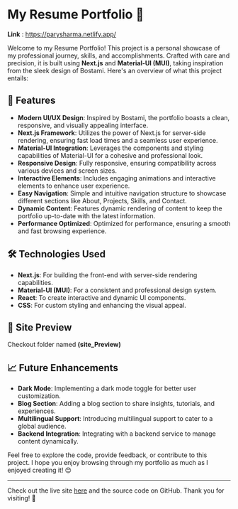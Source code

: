 # My Resume Portfolio 🎨
**Link** : https://parysharma.netlify.app/ 

Welcome to my Resume Portfolio! This project is a personal showcase of my professional journey, skills, and accomplishments. Crafted with care and precision, it is built using **Next.js** and **Material-UI (MUI)**, taking inspiration from the sleek design of Bostami. Here's an overview of what this project entails:

## 🚀 Features

- **Modern UI/UX Design**: Inspired by Bostami, the portfolio boasts a clean, responsive, and visually appealing interface.
- **Next.js Framework**: Utilizes the power of Next.js for server-side rendering, ensuring fast load times and a seamless user experience.
- **Material-UI Integration**: Leverages the components and styling capabilities of Material-UI for a cohesive and professional look.
- **Responsive Design**: Fully responsive, ensuring compatibility across various devices and screen sizes.
- **Interactive Elements**: Includes engaging animations and interactive elements to enhance user experience.
- **Easy Navigation**: Simple and intuitive navigation structure to showcase different sections like About, Projects, Skills, and Contact.
- **Dynamic Content**: Features dynamic rendering of content to keep the portfolio up-to-date with the latest information.
- **Performance Optimized**: Optimized for performance, ensuring a smooth and fast browsing experience.

## 🛠️ Technologies Used

- **Next.js**: For building the front-end with server-side rendering capabilities.
- **Material-UI (MUI)**: For a consistent and professional design system.
- **React**: To create interactive and dynamic UI components.
- **CSS**: For custom styling and enhancing the visual appeal.

## 📸 Site Preview

Checkout folder named **(site_Preview)**

## 📈 Future Enhancements

- **Dark Mode**: Implementing a dark mode toggle for better user customization.
- **Blog Section**: Adding a blog section to share insights, tutorials, and experiences.
- **Multilingual Support**: Introducing multilingual support to cater to a global audience.
- **Backend Integration**: Integrating with a backend service to manage content dynamically.

Feel free to explore the code, provide feedback, or contribute to this project. I hope you enjoy browsing through my portfolio as much as I enjoyed creating it! 😊

---

Check out the live site [here](#) and the source code on GitHub. Thank you for visiting! 🚀
